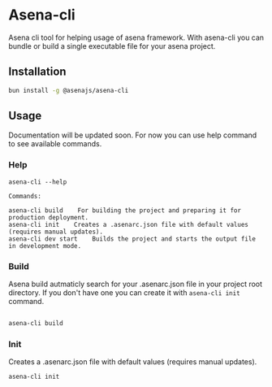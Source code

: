 # Asena-cli

Asena cli tool for helping usage of asena framework. With asena-cli you can bundle or build a single executable file for your asena project.


## Installation

```bash
bun install -g @asenajs/asena-cli
```

## Usage

Documentation will be updated soon. For now you can use help command to see available commands.

### Help

```text
asena-cli --help

Commands:

asena-cli build    For building the project and preparing it for production deployment.
asena-cli init    Creates a .asenarc.json file with default values (requires manual updates).
asena-cli dev start    Builds the project and starts the output file in development mode.
```

### Build

Asena build autmaticly search for your .asenarc.json file in your project root directory. If you don't have one you can create it with `asena-cli init` command.

```bash 

asena-cli build

```

### Init

Creates a .asenarc.json file with default values (requires manual updates).

```bash
asena-cli init
```

